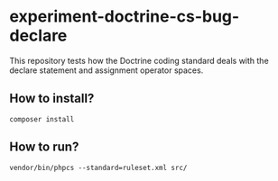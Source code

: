 # experiment-doctrine-cs-bug-declare

This repository tests how the Doctrine coding standard deals with the declare 
statement and assignment operator spaces.

## How to install?

```
composer install
```

## How to run?

```
vendor/bin/phpcs --standard=ruleset.xml src/
```
